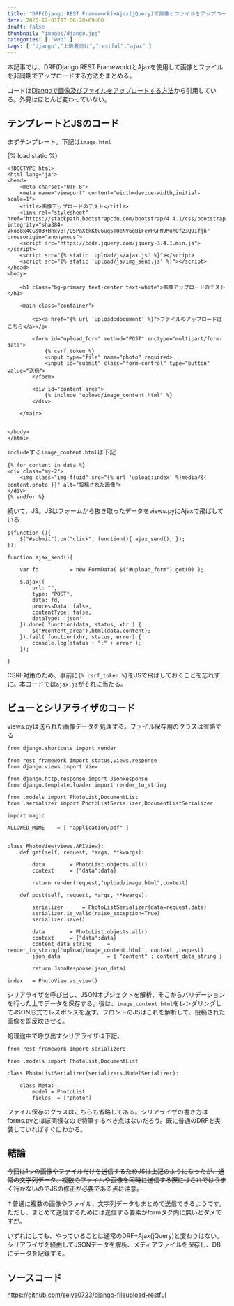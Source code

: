```yaml
---
title: "DRF(Django REST Framework)+Ajax(jQuery)で画像とファイルをアップロードする方法"
date: 2020-12-01T17:06:20+09:00
draft: false
thumbnail: "images/django.jpg"
categories: [ "web" ]
tags: [ "django","上級者向け","restful","ajax" ]
---
```



本記事では、DRF(Django REST Framework)とAjaxを使用して画像とファイルを非同期でアップロードする方法をまとめる。

コードは[Djangoで画像及びファイルをアップロードする方法](/post/django-fileupload/)から引用している。外見はほとんど変わっていない。


## テンプレートとJSのコード

まずテンプレート。下記は`image.html`

{% load static %}

    <!DOCTYPE html>
    <html lang="ja">
    <head>
    	<meta charset="UTF-8">
        <meta name="viewport" content="width=device-width,initial-scale=1">
    	<title>画像アップロードのテスト</title>
        <link rel="stylesheet" href="https://stackpath.bootstrapcdn.com/bootstrap/4.4.1/css/bootstrap.min.css" integrity="sha384-Vkoo8x4CGsO3+Hhxv8T/Q5PaXtkKtu6ug5TOeNV6gBiFeWPGFN9MuhOf23Q9Ifjh" crossorigin="anonymous">
        <script src="https://code.jquery.com/jquery-3.4.1.min.js"></script>
        <script src="{% static 'upload/js/ajax.js' %}"></script>
        <script src="{% static 'upload/js/img_send.js' %}"></script>
    </head>
    <body>
    
        <h1 class="bg-primary text-center text-white">画像アップロードのテスト</h1>
        
        <main class="container">
            
            <p><a href="{% url 'upload:document' %}">ファイルのアップロードはこちら</a></p>
    
            <form id="upload_form" method="POST" enctype="multipart/form-data">
                {% csrf_token %}
                <input type="file" name="photo" required>
                <input id="submit" class="form-control" type="button" value="送信">
            </form>
    
            <div id="content_area">
                {% include "upload/image_content.html" %}
            </div>
          
        </main>
    
    
    </body>
    </html>

`include`する`image_content.html`は下記

    {% for content in data %}
    <div class="my-2">
        <img class="img-fluid" src="{% url 'upload:index' %}media/{{ content.photo }}" alt="投稿された画像">
    </div>
    {% endfor %}


続いて、JS。JSはフォームから抜き取ったデータをviews.pyにAjaxで飛ばしている


    $(function (){
        $("#submit").on("click", function(){ ajax_send(); });
    });
    
    function ajax_send(){
    
        var fd          = new FormData( $("#upload_form").get(0) );
    
        $.ajax({
            url: "",
            type: "POST",
            data: fd,
            processData: false,
            contentType: false,
            dataType: 'json'
        }).done( function(data, status, xhr ) { 
            $("#content_area").html(data.content);
        }).fail( function(xhr, status, error) {
            console.log(status + ":" + error );
        });
    
    }


CSRF対策のため、事前に`{% csrf_token %}`をJSで飛ばしておくことを忘れずに。本コードでは`ajax.js`がそれに当たる。


## ビューとシリアライザのコード

views.pyは送られた画像データを処理する。ファイル保存用のクラスは省略する

    from django.shortcuts import render
    
    from rest_framework import status,views,response
    from django.views import View
    
    from django.http.response import JsonResponse
    from django.template.loader import render_to_string
    
    from .models import PhotoList,DocumentList
    from .serializer import PhotoListSerializer,DocumentListSerializer
    
    import magic
    
    ALLOWED_MIME    = [ "application/pdf" ]
    
    
    class PhotoView(views.APIView):
        def get(self, request, *args, **kwargs):
    
            data        = PhotoList.objects.all()
            context     = {"data":data}
    
            return render(request,"upload/image.html",context)
    
        def post(self, request, *args, **kwargs):
    
            serializer      = PhotoListSerializer(data=request.data)
            serializer.is_valid(raise_exception=True)
            serializer.save()
    
            data        = PhotoList.objects.all()
            context     = {"data":data}
            content_data_string     = render_to_string('upload/image_content.html', context ,request)
            json_data               = { "content" : content_data_string }
    
            return JsonResponse(json_data)
    
    index   = PhotoView.as_view()
    
シリアライザを呼び出し、JSONオブジェクトを解析、そこからバリデーションを行った上でデータを保存する。後は、`image_content.html`をレンダリングしてJSON形式でレスポンスを返す。フロントのJSはこれを解析して、投稿された画像を即反映させる。

処理途中で呼び出すシリアライザは下記。

    from rest_framework import serializers 
    
    from .models import PhotoList,DocumentList
    
    class PhotoListSerializer(serializers.ModelSerializer):
    
        class Meta:
            model = PhotoList
            fields  = ["photo"]


ファイル保存のクラスはこちらも省略してある。シリアライザの書き方はforms.pyとほぼ同様なので特筆するべき点はないだろう。既に普通のDRFを実装していればすぐにわかる。



## 結論

~~今回は1つの画像やファイルだけを送信するためJSは上記のようになったが、通常の文字列データ、複数のファイルや画像を同時に送信する際にはこれではうまく行かないのでJSの修正が必要である点に注意。~~

↑普通に複数の画像やファイル、文字列データもまとめて送信できるようです。ただし、まとめて送信するためには送信する要素がformタグ内に無いとダメですが。


いずれにしても、やっていることは通常のDRF+Ajax(jQuery)と変わりはない。シリアライザを経由してJSONデータを解析、メディアファイルを保存し、DBにデータを記録する。

## ソースコード

https://github.com/seiya0723/django-fileupload-restful



